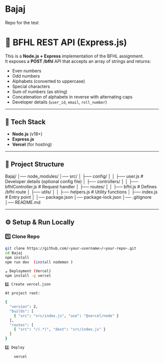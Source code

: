 # Bajaj
Repo for the test 

# 📌 BFHL REST API (Express.js)

This is a **Node.js + Express** implementation of the BFHL assignment.  
It exposes a **POST /bfhl** API that accepts an array of strings and returns:  
- Even numbers  
- Odd numbers  
- Alphabets (converted to uppercase)  
- Special characters  
- Sum of numbers (as string)  
- Concatenation of alphabets in reverse with alternating caps  
- Developer details (`user_id`, `email`, `roll_number`)  

---

## 🚀 Tech Stack
- **Node.js** (v18+)  
- **Express.js**  
- **Vercel** (for hosting)  

---

## 📂 Project Structure

Bajaj/
│── node_modules/
│── src/
│ ├── config/
│ │ ├── user.js # Developer details (optional config file)
│ ├── controllers/
│ │ ├── bfhlController.js # Request handler
│ ├── routes/
│ │ ├── bfhl.js # Defines /bfhl route
│ ├── utils/
│ │ ├── helpers.js # Utility functions
│ ├── index.js # Entry point
│
│── package.json
│── package-lock.json
│── .gitignore
│── README.md


---

## ⚙️ Setup & Run Locally

### 1️⃣ Clone Repo
```bash
git clone https://github.com/<your-username>/<your-repo>.git
cd Bajaj
npm install
npm run dev  (install nodemon )

☁️ Deployment (Vercel)
npm install -g vercel

2️⃣ Create vercel.json

At project root:

{
  "version": 2,
  "builds": [
    { "src": "src/index.js", "use": "@vercel/node" }
  ],
  "routes": [
    { "src": "/(.*)", "dest": "src/index.js" }
  ]
}

3️⃣ Deploy
    
    vercel